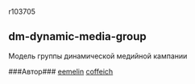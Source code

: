 r103705
## dm-dynamic-media-group ##
Модель группы динамической медийной кампании

###Автор###
[eemelin](https://staff.yandex-team.ru/eemelin )
[coffeich](https://staff.yandex-team.ru/coffeich )



